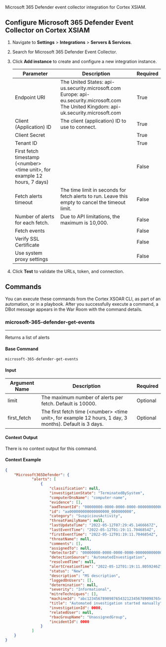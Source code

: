 Microsoft 365 Defender event collector integration for Cortex XSIAM.

## Configure Microsoft 365 Defender Event Collector on Cortex XSIAM

1. Navigate to **Settings** > **Integrations** > **Servers & Services**.
2. Search for Microsoft 365 Defender Event Collector.
3. Click **Add instance** to create and configure a new integration instance.

    | **Parameter** | **Description**                                                                                                                                  | **Required** |
    | --- |--------------------------------------------------------------------------------------------------------------------------------------------------| --- |
    | Endpoint URI | The United States: api-us.security.microsoft.com<br/>Europe: api-eu.security.microsoft.com<br/>The United Kingdom: api-uk.security.microsoft.com | True |
    | Client (Application) ID | The client \(application\) ID to use to connect.                                                                                                 | True |
    | Client Secret |                                                                                                                                                  | True |
    | Tenant ID |                                                                                                                                                  | True |
    | First fetch timestamp (&lt;number&gt; &lt;time unit&gt;, for example 12 hours, 7 days) |                                                                                                                                                  | False |
    | Fetch alerts timeout | The time limit in seconds for fetch alerts to run. Leave this empty to cancel the timeout limit.                                                 | False |
    | Number of alerts for each fetch. | Due to API limitations, the maximum is 10,000.                                                                                                   | False |
    | Fetch events |                                                                                                                                                  | False |
    | Verify SSL Certificate |                                                                                                                                                  | False |
    | Use system proxy settings |                                                                                                                                                  | False |

4. Click **Test** to validate the URLs, token, and connection.
## Commands
You can execute these commands from the Cortex XSOAR CLI, as part of an automation, or in a playbook.
After you successfully execute a command, a DBot message appears in the War Room with the command details.
### microsoft-365-defender-get-events
***
Returns a list of alerts


#### Base Command

`microsoft-365-defender-get-events`
#### Input

| **Argument Name** | **Description** | **Required** |
| --- | --- | --- |
| limit | The maximum number of alerts per fetch. Default is 10000. | Optional | 
| first_fetch | The first fetch time (&lt;number&gt; &lt;time unit&gt;, for example 12 hours, 1 day, 3 months). Default is 3 days. | Optional | 


#### Context Output

There is no context output for this command.

#### Context Example
```json
{
    "Microsoft365Defender": {
            "alerts": [
                {
                    "classification": null, 
                    "investigationState": "TerminatedBySystem", 
                    "computerDnsName": "computer-name", 
                    "evidence": [], 
                    "aadTenantId": "00000000-0000-0000-0000-000000000000", 
                    "id": "aa000000000000000000_000000000", 
                    "category": "SuspiciousActivity", 
                    "threatFamilyName": null, 
                    "lastUpdateTime": "2022-05-12T07:29:45.1466667Z", 
                    "lastEventTime": "2022-05-12T01:19:11.7046854Z", 
                    "firstEventTime": "2022-05-12T01:19:11.7046854Z", 
                    "threatName": null, 
                    "comments": [], 
                    "assignedTo": null, 
                    "detectorId": "00000000-0000-0000-0000-000000000000", 
                    "detectionSource": "AutomatedInvestigation", 
                    "resolvedTime": null, 
                    "alertCreationTime": "2022-05-12T01:19:11.8059246Z", 
                    "status": "New", 
                    "description": "MS description", 
                    "loggedOnUsers": [], 
                    "determination": null, 
                    "severity": "Informational", 
                    "mitreTechniques": [], 
                    "machineId": "abc1234567890987654321234567890987654xyz", 
                    "title": "Automated investigation started manually", 
                    "investigationId": 0000, 
                    "relatedUser": null, 
                    "rbacGroupName": "UnassignedGroup", 
                    "incidentId": 0000
                }
            ]
    }
}
```
